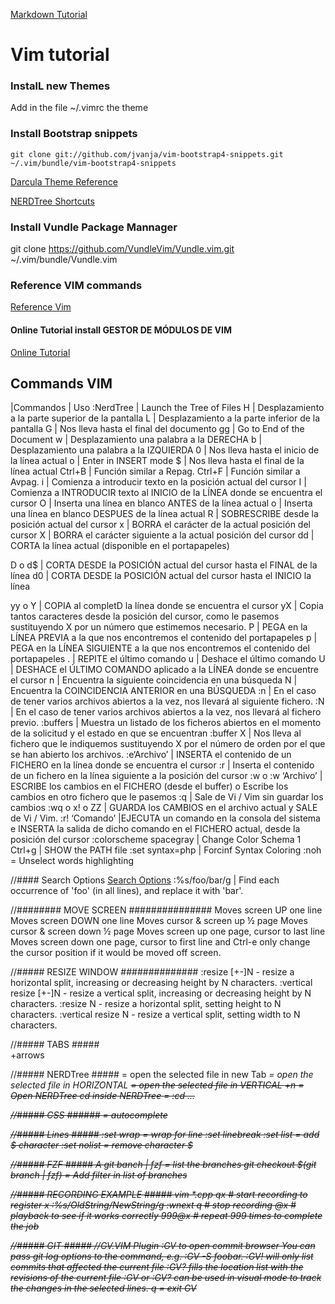 [Markdown Tutorial](https://github.com/adam-p/markdown-here/wiki/Markdown-Cheatsheet#links)
# Vim tutorial
### InstalL new Themes
Add in the file ~/.vimrc the theme
### Install Bootstrap snippets
```console
git clone git://github.com/jvanja/vim-bootstrap4-snippets.git ~/.vim/bundle/vim-bootstrap4-snippets

```

[Darcula Theme Reference](https://github.com/doums/darcula)

[NERDTree Shortcuts](https://www.cheatography.com/stepk/cheat-sheets/vim-nerdtree/)

### Install Vundle Package Mannager
git clone https://github.com/VundleVim/Vundle.vim.git ~/.vim/bundle/Vundle.vim

### Reference VIM commands
[Reference Vim ](https://www.cs.oberlin.edu/~kuperman/help/vim/home.html)

#### Online Tutorial install GESTOR DE MÓDULOS DE VIM
[Online Tutorial](https://voragine.net/linux/instalar-vundle-gestor-modulos-vim)

## Commands VIM
|Commandos	|	Uso
:NerdTree | Launch the Tree of Files
H	    |	Desplazamiento a la parte superior de la pantalla
L	    |	Desplazamiento a la parte inferior de la pantalla
G 	    |	Nos lleva hasta el final del documento
gg	    |   Go to End of the Document
w	    |	Desplazamiento una palabra a la DERECHA
b	    |	Desplazamiento una palabra a la IZQUIERDA
0	    |	Nos lleva hasta el inicio de la línea actual
o       |   Enter in INSERT mode
$	    |	Nos lleva hasta el final de la línea actual
Ctrl+B  |	Función similar a Repag.
Ctrl+F  |	Función similar a Avpag.
i	    |	Comienza a introducir texto en la posición actual del cursor
I	    |	Comienza a INTRODUCIR texto al INICIO de la LÍNEA donde se encuentra el cursor
O       |   Inserta una línea en blanco ANTES de la línea actual
o       |   Inserta una línea en blanco DESPUES de la línea actual
R       |   SOBRESCRIBE desde la posición actual del cursor
x       |   BORRA el carácter de la actual posición del cursor
X       |   BORRA el carácter siguiente a la actual posición del cursor
dd      |   CORTA la línea actual (disponible en el portapapeles)

D o d$  |   CORTA DESDE la POSICIÓN actual del cursor hasta el FINAL de la línea
d0      |   CORTA DESDE la POSICIÓN actual del cursor hasta el INICIO la línea

yy o Y  |   COPIA al completD la línea donde se encuentra el cursor
yX      |   Copia tantos caracteres desde la posición del cursor, como le pasemos sustituyendo X por un número que estimemos necesario.
P       |   PEGA en la LÍNEA PREVIA a la que nos encontremos el contenido del portapapeles
p       |   PEGA en la LÍNEA SIGUIENTE a la que nos encontremos el contenido del portapapeles
.       |   REPITE el último comando
u       |   Deshace el último comando
U       |   DESHACE el ÚLTIMO COMANDO aplicado a la LÍNEA donde se encuentre el cursor
n       |   Encuentra la siguiente coincidencia en una búsqueda
N       |   Encuentra la COINCIDENCIA ANTERIOR en una BÚSQUEDA
:n      |   En el caso de tener varios archivos abiertos a la vez, nos llevará al siguiente fichero.
:N      |   En el caso de tener varios archivos abiertos a la vez, nos llevará al fichero previo.
:buffers    |   Muestra un listado de los ficheros abiertos en el momento de la solicitud y el estado en que se encuentran
:buffer X   |   Nos lleva al fichero que le indiquemos sustituyendo X por el número de orden por el que se han abierto los archivos.
:e‘Archivo’ |   INSERTA el contenido de un FICHERO en la línea donde se encuentra el cursor
:r          |   Inserta el contenido de un fichero en la línea siguiente a la posición del cursor
:w o :w ‘Archivo’ |     ESCRIBE los cambios en el FICHERO (desde el buffer) o Escribe los cambios en otro fichero que le pasemos
:q      |       Sale de Vi / Vim sin guardar los cambios
:wq o x! o ZZ       |       GUARDA los CAMBIOS en el archivo actual y SALE de Vi / Vim.
:r! ‘Comando’       |EJECUTA un comando en la consola del sistema e INSERTA la salida de dicho comando en el FICHERO actual, desde la posición del cursor
:colorscheme spacegray      |   Change Color Schema
1 Ctrl+g | SHOW the PATH file
:set syntax=php | Forcinf Syntax Coloring
:noh = Unselect words highlighting

//#### Search Options
[Search Options](https://vim.fandom.com/wiki/Search_and_replace)
:%s/foo/bar/g  | Find each occurrence of 'foo' (in all lines), and replace it with 'bar'.

//######## MOVE SCREEN ###############
<Ctrl-y> Moves screen UP one line
<Ctrl-e> Moves screen DOWN one line
<Ctrl-u> Moves cursor & screen up ½ page
<Ctrl-d> Moves cursor & screen down ½ page
<Ctrl-b> Moves screen up one page, cursor to last line
<Ctrl-f> Moves screen down one page, cursor to first line
<Ctrl-y> and Ctrl-e only change the cursor position if it would be moved off screen.

//##### RESIZE WINDOW ##############
:resize [+-]N - resize a horizontal split, increasing or decreasing height by N characters.
:vertical resize [+-]N - resize a vertical split, increasing or decreasing height by N characters.
:resize N - resize a horizontal split, setting height to N characters.
:vertical resize N - resize a vertical split, setting width to N characters.

//##### TABS #####      
<C-t>+arrows

//##### NERDTree #####
<t> = open the selected file in new Tab
<i> = open the selected file in HORIZONTAL 
<s> = open the selected file in VERTICAL
<leader>+n = Open NERDTree
cd inside NERDTree = :cd ...

//##### CSS ######
 <C-x><C-o> = autocomplete

 //##### Lines #####
:set wrap = wrap for line
 :set linebreak
:set list = add $ character 
:set nolist = remove character $

//##### FZF #####
A
git banch | fzf = list the branches
git checkout $(git branch | fzf) = Add filter in list of branches 

//##### RECORDING EXAMPLE #####
vim *.cpp
qx            # start recording to register x
:%s/OldString/NewString/g
:wnext
q             # stop recording
@x            # playback to see if it works correctly
999@x         # repeat 999 times to complete the job

//##### GIT #####
//GV.VIM Plugin
:GV to open commit browser
You can pass git log options to the command, e.g. :GV -S foobar.
:GV! will only list commits that affected the current file
:GV? fills the location list with the revisions of the current file
:GV or :GV? can be used in visual mode to track the changes in the selected lines.
q = exit GV

